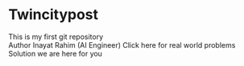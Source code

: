 # Twincitypost
This is my first git repository
<br>
Author Inayat Rahim (AI Engineer)
Click here for real world problems Solution
we are here for you
